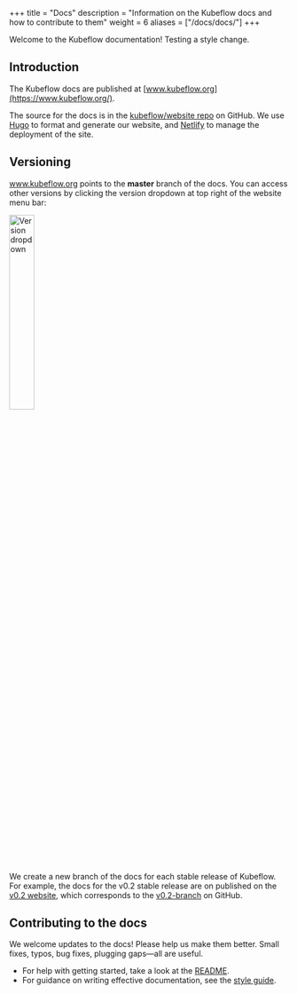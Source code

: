 +++
title =  "Docs"
description = "Information on the Kubeflow docs and how to contribute to them"
weight = 6
aliases = ["/docs/docs/"]
+++

Welcome to the Kubeflow documentation! Testing a style change.

## Introduction

The Kubeflow docs are published at 
[www.kubeflow.org](https://www.kubeflow.org/).

The source for the docs is in the 
[kubeflow/website repo](https://github.com/kubeflow/website/) on GitHub.
We use [Hugo](https://gohugo.io/) to format and generate our website, and
[Netlify](https://www.netlify.com/) to manage the deployment of the site.

## Versioning

www.kubeflow.org points to the **master** branch of the docs. You can access
other versions by clicking the version dropdown at top right of the website
menu bar:

<img src="/docs/images/version-dropdown.png" 
  alt="Version dropdown"
  style="width:30%;"
  class="mt-3 mb-3 border border-info rounded">

We create a new branch of the docs for each stable release of Kubeflow. 
For example, the docs for the v0.2 stable release are on published on the
[v0.2 website](https://v0-2.kubeflow.org/docs/about/kubeflow/), which
corresponds to the
[v0.2-branch](https://github.com/kubeflow/website/tree/v0.2-branch) on
GitHub.

## Contributing to the docs

We welcome updates to the docs! Please help us make them better. Small fixes,
typos, bug fixes, plugging gaps&mdash;all are useful. 

* For help with getting started, take a look at the 
  [README](https://github.com/kubeflow/website/blob/master/README.md).
* For guidance on writing effective documentation, see the 
  [style guide](/docs/about/style-guide/).
